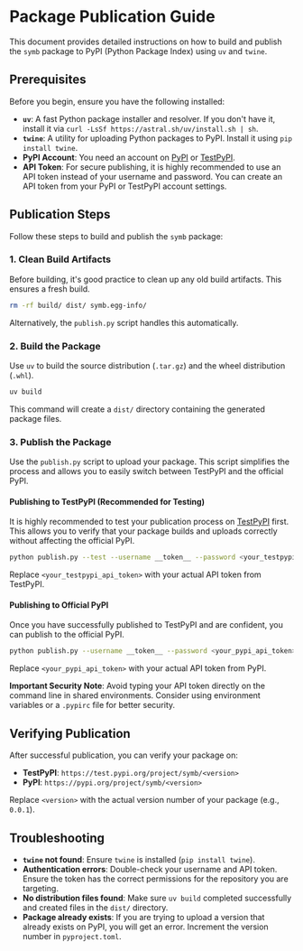 # Package Publication Guide

This document provides detailed instructions on how to build and publish the `symb` package to PyPI (Python Package Index) using `uv` and `twine`.

## Prerequisites

Before you begin, ensure you have the following installed:

*   **`uv`**: A fast Python package installer and resolver. If you don't have it, install it via `curl -LsSf https://astral.sh/uv/install.sh | sh`.
*   **`twine`**: A utility for uploading Python packages to PyPI. Install it using `pip install twine`.
*   **PyPI Account**: You need an account on [PyPI](https://pypi.org/) or [TestPyPI](https://test.pypi.org/).
*   **API Token**: For secure publishing, it is highly recommended to use an API token instead of your username and password. You can create an API token from your PyPI or TestPyPI account settings.

## Publication Steps

Follow these steps to build and publish the `symb` package:

### 1. Clean Build Artifacts

Before building, it's good practice to clean up any old build artifacts. This ensures a fresh build.

```bash
rm -rf build/ dist/ symb.egg-info/
```

Alternatively, the `publish.py` script handles this automatically.

### 2. Build the Package

Use `uv` to build the source distribution (`.tar.gz`) and the wheel distribution (`.whl`).

```bash
uv build
```

This command will create a `dist/` directory containing the generated package files.

### 3. Publish the Package

Use the `publish.py` script to upload your package. This script simplifies the process and allows you to easily switch between TestPyPI and the official PyPI.

#### Publishing to TestPyPI (Recommended for Testing)

It is highly recommended to test your publication process on [TestPyPI](https://test.pypi.org/) first. This allows you to verify that your package builds and uploads correctly without affecting the official PyPI.

```bash
python publish.py --test --username __token__ --password <your_testpypi_api_token>
```

Replace `<your_testpypi_api_token>` with your actual API token from TestPyPI.

#### Publishing to Official PyPI

Once you have successfully published to TestPyPI and are confident, you can publish to the official PyPI.

```bash
python publish.py --username __token__ --password <your_pypi_api_token>
```

Replace `<your_pypi_api_token>` with your actual API token from PyPI.

**Important Security Note**: Avoid typing your API token directly on the command line in shared environments. Consider using environment variables or a `.pypirc` file for better security.

## Verifying Publication

After successful publication, you can verify your package on:

*   **TestPyPI**: `https://test.pypi.org/project/symb/<version>`
*   **PyPI**: `https://pypi.org/project/symb/<version>`

Replace `<version>` with the actual version number of your package (e.g., `0.0.1`).

## Troubleshooting

*   **`twine` not found**: Ensure `twine` is installed (`pip install twine`).
*   **Authentication errors**: Double-check your username and API token. Ensure the token has the correct permissions for the repository you are targeting.
*   **No distribution files found**: Make sure `uv build` completed successfully and created files in the `dist/` directory.
*   **Package already exists**: If you are trying to upload a version that already exists on PyPI, you will get an error. Increment the version number in `pyproject.toml`.
